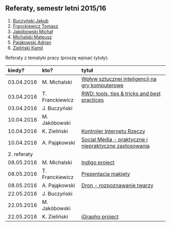 ## Referaty, semestr letni 2015/16

1. [Buczyński Jakub](https://github.com/jbuczynski/magisterka)
1. [Franckiewicz Tomasz](https://github.com/tfranckiewicz/mgr)
1. [Jakóbowski Michał](https://github.com/micool91/praca-mag)
1. [Michalski Mateusz](https://github.com/matismatis93/SemMgr)
1. [Pająkowski Adrian](https://github.com/apajakowski/magisterka)
1. [Zieliński Kamil](https://github.com/laikkk/praca-magisterska)

Referaty z tematyki pracy (proszę wpisać tytuły):

| kiedy?      | kto?            | tytuł |
| :---------- | :-------------- | :---- |
| 03.04.2016  | M. Michalski    | [Wpływ sztucznej inteligencji na gry komputerowe](http://slides.com/mateuszmichalski/deck-1/fullscreen#/) |
| 03.04.2016  | T. Franckiewicz | [RWD: tools, tips & tricks and best practices](https://prezi.com/cr11l8usmabw/rwd/) |
| 03.04.2016  | J. Buczyński    |  |
| 10.04.2016  | M. Jakóbowski   |  |
| 10.04.2016  | K. Zieliński    | [Kontroler Internetu Rzeczy](http://1drv.ms/23tBR4I) |
| 10.04.2016  | A. Pająkowski   | [Social Media - praktyczne i niepraktyczne zastosowania](https://slides.com/apajakowski/deck-1#/) |
| 2. referaty |                 |  |
| 08.05.2016  | M. Michalski    | [Indigo project](http://slides.com/mateuszmichalski/deck-2/fullscreen#/) |
| 08.05.2016  | T. Franckiewicz | [Prezentacja makiety](http://dev.tomasz.fr/ug) |
| 08.05.2016  | A. Pająkowski   | [Dron - rozpoznawanie twarzy](https://slides.com/apajakowski/deck-2#/) |
| 22.05.2016  | J. Buczyński    |  |
| 22.05.2016  | M. Jakóbowski   |  |
| 22.05.2016  | K. Zieliński    |  [iGrapho project](https://1drv.ms/p/s!AogBbZBsiJmflEVnmRYuTAmu0Nlv)|
